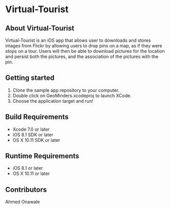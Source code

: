 # Virtual-Tourist

## About Virtual-Tourist
Virtual-Tourist is an iOS app that allows user to downloads and stores images from Flickr by allowing users to drop pins on a map, as if they were stops on a tour. Users will then be able to download pictures for the location and persist both the pictures, and the association of the pictures with the pin.

## Getting started
1. Clone the sample app repository to your computer.
2. Double click on GeoMinders.xcodeproj to launch XCode.
3. Choose the application target and run!

## Build Requirements
+ Xcode 7.0 or later
+ iOS 8.1 SDK or later
+ OS X 10.11 SDK or later
 
## Runtime Requirements
+ iOS 8.1 or later
+ OS X 10.11 or later

## Contributors
  Ahmed Onawale
